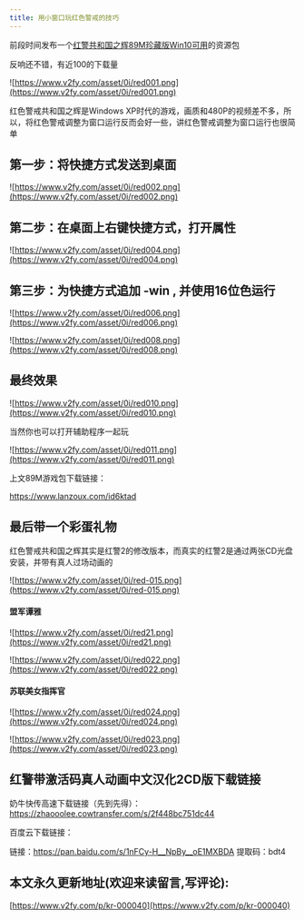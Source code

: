 ```yaml
---
title: 用小窗口玩红色警戒的技巧
---
```


前段时间发布一个[红警共和国之辉89M珍藏版Win10可用](https://mp.weixin.qq.com/s/NSwMvcEFWxxW31nP2P1EbA)的资源包

反响还不错，有近100的下载量


![https://www.v2fy.com/asset/0i/red001.png](https://www.v2fy.com/asset/0i/red001.png)


红色警戒共和国之辉是Windows XP时代的游戏，画质和480P的视频差不多，所以，将红色警戒调整为窗口运行反而会好一些，讲红色警戒调整为窗口运行也很简单


## 第一步：将快捷方式发送到桌面


![https://www.v2fy.com/asset/0i/red002.png](https://www.v2fy.com/asset/0i/red002.png)


## 第二步：在桌面上右键快捷方式，打开属性

![https://www.v2fy.com/asset/0i/red004.png](https://www.v2fy.com/asset/0i/red004.png)

## 第三步：为快捷方式追加 -win , 并使用16位色运行

![https://www.v2fy.com/asset/0i/red006.png](https://www.v2fy.com/asset/0i/red006.png)


![https://www.v2fy.com/asset/0i/red008.png](https://www.v2fy.com/asset/0i/red008.png)

## 最终效果

![https://www.v2fy.com/asset/0i/red010.png](https://www.v2fy.com/asset/0i/red010.png)

当然你也可以打开辅助程序一起玩

![https://www.v2fy.com/asset/0i/red011.png](https://www.v2fy.com/asset/0i/red011.png)


上文89M游戏包下载链接：

https://www.lanzoux.com/id6ktad


## 最后带一个彩蛋礼物

红色警戒共和国之辉其实是红警2的修改版本，而真实的红警2是通过两张CD光盘安装，并带有真人过场动画的

![https://www.v2fy.com/asset/0i/red-015.png](https://www.v2fy.com/asset/0i/red-015.png)



#### 盟军谭雅

![https://www.v2fy.com/asset/0i/red21.png](https://www.v2fy.com/asset/0i/red21.png)

![https://www.v2fy.com/asset/0i/red022.png](https://www.v2fy.com/asset/0i/red022.png)

#### 苏联美女指挥官

![https://www.v2fy.com/asset/0i/red024.png](https://www.v2fy.com/asset/0i/red024.png)

![https://www.v2fy.com/asset/0i/red023.png](https://www.v2fy.com/asset/0i/red023.png)

## 红警带激活码真人动画中文汉化2CD版下载链接


奶牛快传高速下载链接（先到先得）：https://zhaooolee.cowtransfer.com/s/2f448bc751dc44


百度云下载链接：

链接：https://pan.baidu.com/s/1nFCy-H__NpBy__oE1MXBDA 
提取码：bdt4 



## 本文永久更新地址(欢迎来读留言,写评论):

[https://www.v2fy.com/p/kr-000040](https://www.v2fy.com/p/kr-000040)
